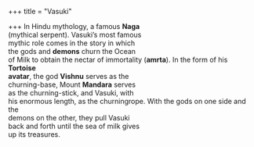+++
title = "Vasuki"

+++
In Hindu mythology, a famous **Naga**  
(mythical serpent). Vasuki’s most famous  
mythic role comes in the story in which  
the gods and **demons** churn the Ocean  
of Milk to obtain the nectar of immortality (**amrta**). In the form of his **Tortoise**  
**avatar**, the god **Vishnu** serves as the  
churning-base, Mount **Mandara** serves  
as the churning-stick, and Vasuki, with  
his enormous length, as the churningrope. With the gods on one side and the  
demons on the other, they pull Vasuki  
back and forth until the sea of milk gives  
up its treasures.